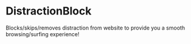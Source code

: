 # DistractionBlock
Blocks/skips/removes distraction from website to provide you a smooth browsing/surfing experience!
